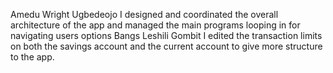 Amedu Wright Ugbedeojo
I designed and coordinated the overall architecture of the app and managed the main programs looping in for navigating users options
Bangs Leshili Gombit 
I edited the transaction limits on both the savings account and the current account to give more structure to the app.
